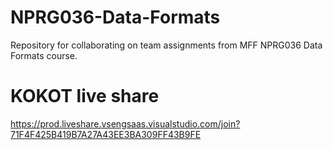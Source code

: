 # NPRG036-Data-Formats
Repository for collaborating on team assignments from MFF NPRG036 Data Formats course.

# KOKOT live share
https://prod.liveshare.vsengsaas.visualstudio.com/join?71F4F425B419B7A27A43EE3BA309FF43B9FE
